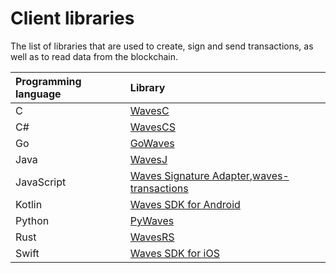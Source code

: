 # Client libraries

The list of libraries that are used to create, sign and send transactions, as well as to read data from the blockchain.

| Programming language | Library |
| :--- | :--- |
| C | [WavesC](/waves-api-and-sdk/client-libraries/waves-c.md) |
| C# | [WavesCS](/waves-api-and-sdk/client-libraries/wavescs.md) |
| Go | [GoWaves](/waves-api-and-sdk/client-libraries/gowaves.md) |
| Java | [WavesJ](/waves-api-and-sdk/client-libraries/wavesj.md) |
| JavaScript | [Waves Signature Adapter](/waves-api-and-sdk/client-libraries/waves-signature-adapter.md),[waves-transactions](/waves-api-and-sdk/client-libraries/waves-transactions.md) |
| Kotlin | [Waves SDK for Android](https://github.com/wavesplatform/WavesSDK-android) |
| Python | [PyWaves](/waves-api-and-sdk/client-libraries/pywaves.md) |
| Rust | [WavesRS](/waves-api-and-sdk/client-libraries/wavesrs.md) |
| Swift | [Waves SDK for iOS](https://github.com/wavesplatform/WavesSDK-iOS) |

